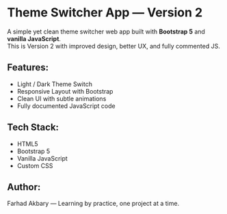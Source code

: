 # Theme Switcher App — Version 2

A simple yet clean theme switcher web app built with **Bootstrap 5** and **vanilla JavaScript**.  
This is Version 2 with improved design, better UX, and fully commented JS.

## Features:
- Light / Dark Theme Switch
- Responsive Layout with Bootstrap
- Clean UI with subtle animations
- Fully documented JavaScript code

## Tech Stack:
- HTML5
- Bootstrap 5
- Vanilla JavaScript
- Custom CSS

## Author:
Farhad Akbary — Learning by practice, one project at a time.

